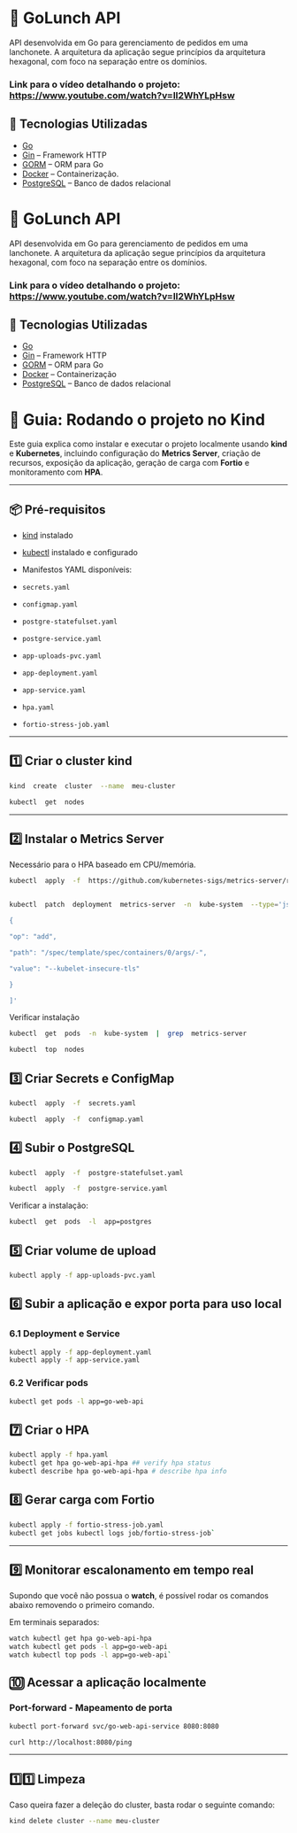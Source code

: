 # 🍔 GoLunch API

API desenvolvida em Go para gerenciamento de pedidos em uma lanchonete. A arquitetura da aplicação segue princípios da arquitetura hexagonal, com foco na separação entre os domínios.

### Link para o vídeo detalhando o projeto: https://www.youtube.com/watch?v=Il2WhYLpHsw

## 🧰 Tecnologias Utilizadas

- [Go](https://golang.org/)
- [Gin](https://github.com/gin-gonic/gin) – Framework HTTP
- [GORM](https://gorm.io/) – ORM para Go
- [Docker](https://www.docker.com/) – Containerização.
- [PostgreSQL](https://www.postgresql.org/) – Banco de dados relacional

# 🍔 GoLunch API

  

API desenvolvida em Go para gerenciamento de pedidos em uma lanchonete. A arquitetura da aplicação segue princípios da arquitetura hexagonal, com foco na separação entre os domínios.

### Link para o vídeo detalhando o projeto: https://www.youtube.com/watch?v=Il2WhYLpHsw

## 🧰 Tecnologias Utilizadas

- [Go](https://golang.org/)
- [Gin](https://github.com/gin-gonic/gin) – Framework HTTP
- [GORM](https://gorm.io/) – ORM para Go
- [Docker](https://www.docker.com/) – Containerização
- [PostgreSQL](https://www.postgresql.org/) – Banco de dados relacional

# 🚀 Guia: Rodando o projeto no Kind

Este guia explica como instalar e executar o projeto localmente usando **kind** e **Kubernetes**, incluindo configuração do **Metrics Server**, criação de recursos, exposição da aplicação, geração de carga com **Fortio** e monitoramento com **HPA**.

---

## 📦 Pré-requisitos


- [kind](https://kind.sigs.k8s.io/) instalado
- [kubectl](https://kubernetes.io/docs/tasks/tools/) instalado e configurado

- Manifestos YAML disponíveis:

-  `secrets.yaml`
-  `configmap.yaml`
-  `postgre-statefulset.yaml`
-  `postgre-service.yaml`
-  `app-uploads-pvc.yaml`
-  `app-deployment.yaml`
-  `app-service.yaml` 
-  `hpa.yaml`
-  `fortio-stress-job.yaml`

---

## 1️⃣ Criar o cluster kind


```bash
kind  create  cluster  --name  meu-cluster

kubectl  get  nodes
```

---

## 2️⃣ Instalar o Metrics Server

Necessário para o HPA baseado em CPU/memória.

```bash
kubectl  apply  -f  https://github.com/kubernetes-sigs/metrics-server/releases/latest/download/components.yaml


kubectl  patch  deployment  metrics-server  -n  kube-system  --type='json'  -p='[

{

"op": "add",

"path": "/spec/template/spec/containers/0/args/-",

"value": "--kubelet-insecure-tls"

}

]'
```

Verificar instalação

```bash
kubectl  get  pods  -n  kube-system  |  grep  metrics-server

kubectl  top  nodes
```

## 3️⃣ Criar Secrets e ConfigMap

```bash
kubectl  apply  -f  secrets.yaml

kubectl  apply  -f  configmap.yaml
```
  
## 4️⃣ Subir o PostgreSQL

```bash
kubectl  apply  -f  postgre-statefulset.yaml

kubectl  apply  -f  postgre-service.yaml
```

Verificar a instalação:

```bash
kubectl  get  pods  -l  app=postgres
```

## 5️⃣ Criar volume de upload

```bash
kubectl apply -f app-uploads-pvc.yaml
```

## 6️⃣ Subir a aplicação e expor porta para uso local

### 6.1 Deployment e Service

```bash
kubectl apply -f app-deployment.yaml
kubectl apply -f app-service.yaml
```

### 6.2 Verificar pods

```bash
kubectl get pods -l app=go-web-api
```

## 7️⃣ Criar o HPA

```bash
kubectl apply -f hpa.yaml
kubectl get hpa go-web-api-hpa ## verify hpa status
kubectl describe hpa go-web-api-hpa # describe hpa info
```

## 8️⃣ Gerar carga com Fortio

```bash
kubectl apply -f fortio-stress-job.yaml
kubectl get jobs kubectl logs job/fortio-stress-job`
```

----------

## 9️⃣ Monitorar escalonamento em tempo real

Supondo que você não possua o **watch**, é possível rodar os comandos abaixo removendo o primeiro comando.

Em terminais separados:
```bash
watch kubectl get hpa go-web-api-hpa
watch kubectl get pods -l app=go-web-api
watch kubectl top pods -l app=go-web-api`
```
## 🔟 Acessar a aplicação localmente

###  Port-forward - Mapeamento de porta

```bash
kubectl port-forward svc/go-web-api-service 8080:8080
```

```bash
curl http://localhost:8080/ping
```

----------

## 1️⃣1️⃣ Limpeza

Caso queira fazer a deleção do cluster, basta rodar o seguinte comando:

```bash
kind delete cluster --name meu-cluster
```
